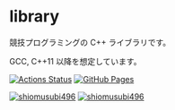 # library

競技プログラミングの C++ ライブラリです。

GCC, C++11 以降を想定しています。

[![Actions Status](https://github.com/shiomusubi496/library/workflows/verify/badge.svg)](https://github.com/shiomusubi496/library/actions)
[![GitHub Pages](https://img.shields.io/static/v1?label=GitHub+Pages&message=+&color=brightgreen&logo=github)](https://shiomusubi496.github.io/library/)

[![shiomusubi496](https://img.shields.io/endpoint?url=https%3A%2F%2Fatcoder-badges.now.sh%2Fapi%2Fatcoder%2Fjson%2Fshiomusubi496)](https://atcoder.jp/users/shiomusubi496)
[![shiomusubi496](https://img.shields.io/endpoint?url=https%3A%2F%2Fatcoder-badges.now.sh%2Fapi%2Fcodeforces%2Fjson%2Fshiomusubi496)](https://codeforces.com/profile/shiomusubi496)
